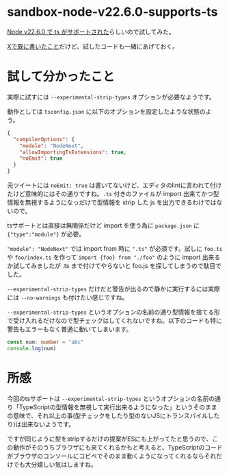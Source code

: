 # sandbox-node-v22.6.0-supports-ts

[Node v22.6.0 で ts がサポートされた](https://x.com/mattpocockuk/status/1820918269638783199)らしいので試してみた。

[Xで既に書いたこと](https://x.com/kawaz/status/1820976754540081340)だけど、試したコードも一緒にあげておく。


# 試して分かったこと

実際に試すには `--experimental-strip-types` オプションが必要なようです。

動作としては `tsconfig.json` に以下のオプションを設定したような状態のよう。
```json
{
  "compilerOptions": {
    "module": "NodeNext",
    "allowImportingTsExtensions": true,
    "noEmit": true
  }
}
```
元ツイートには `noEmit: true` は書いてないけど、エディタのlintに言われて付けたけど意味的にはその通りですね。`.ts` 付きのファイルが import 出来てかつ型情報を無視するようになっだけで型情報を strip した js を出力できるわけではないので。

tsサポートとは直接は無関係だけど import を使う為に `package.json` に `{"type":"module"}` が必要。

`"module": "NodeNext"` では import from 時に `".ts"` が必須です。試しに `foo.ts` や `foo/index.ts` を作って `import {foo} from "./foo"` のように import 出来るか試してみましたが .ts まで付けてやらないと foo.js を探してしまうので駄目でした。

`--experimental-strip-types` だけだと警告が出るので静かに実行するには実際には `--no-warnings` も付けたい感じですね。

`--experimental-strip-types` というオプションの名前の通り型情報を捨てる形で受け入れるだけなので型チェックはしてくれないですね。以下のコードも特に警告もエラーもなく普通に動いてしまいます。
```ts
const num: number = "abc"
console.log(num)
```

# 所感
今回のtsサポートは `--experimental-strip-types` というオプションの名前の通り「TypeScriptの型情報を無視して実行出来るようになった」というそのままの意味で、それ以上の事(型チェックをしたり型のないJSにトランスパイルしたり)は出来ないようです。

ですが同じように型をstripするだけの提案がESにも上がってたと思うので、この動作がそのうちブラウザにも来てくれるかもと考えると、TypeScriptのコードがブラウザのコンソールにコピペでそのまま動くようになってくれるならそれだけでも大分嬉しい気はしますね。
